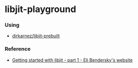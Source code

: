 libjit-playground
=================

### Using
- [dirkarnez/libjit-prebuilt](https://github.com/dirkarnez/libjit-prebuilt)

### Reference
- [Getting started with libjit - part 1 - Eli Bendersky's website](https://eli.thegreenplace.net/2013/10/17/getting-started-with-libjit-part-1)
